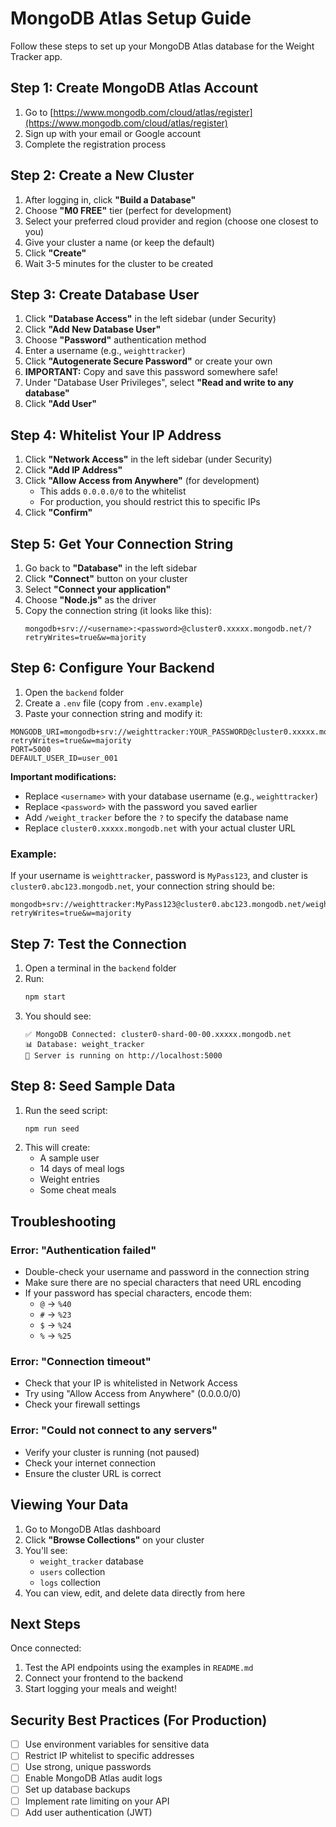 # MongoDB Atlas Setup Guide

Follow these steps to set up your MongoDB Atlas database for the Weight Tracker app.

## Step 1: Create MongoDB Atlas Account

1. Go to [https://www.mongodb.com/cloud/atlas/register](https://www.mongodb.com/cloud/atlas/register)
2. Sign up with your email or Google account
3. Complete the registration process

## Step 2: Create a New Cluster

1. After logging in, click **"Build a Database"**
2. Choose **"M0 FREE"** tier (perfect for development)
3. Select your preferred cloud provider and region (choose one closest to you)
4. Give your cluster a name (or keep the default)
5. Click **"Create"**
6. Wait 3-5 minutes for the cluster to be created

## Step 3: Create Database User

1. Click **"Database Access"** in the left sidebar (under Security)
2. Click **"Add New Database User"**
3. Choose **"Password"** authentication method
4. Enter a username (e.g., `weighttracker`)
5. Click **"Autogenerate Secure Password"** or create your own
6. **IMPORTANT:** Copy and save this password somewhere safe!
7. Under "Database User Privileges", select **"Read and write to any database"**
8. Click **"Add User"**

## Step 4: Whitelist Your IP Address

1. Click **"Network Access"** in the left sidebar (under Security)
2. Click **"Add IP Address"**
3. Click **"Allow Access from Anywhere"** (for development)
   - This adds `0.0.0.0/0` to the whitelist
   - For production, you should restrict this to specific IPs
4. Click **"Confirm"**

## Step 5: Get Your Connection String

1. Go back to **"Database"** in the left sidebar
2. Click **"Connect"** button on your cluster
3. Select **"Connect your application"**
4. Choose **"Node.js"** as the driver
5. Copy the connection string (it looks like this):
   ```
   mongodb+srv://<username>:<password>@cluster0.xxxxx.mongodb.net/?retryWrites=true&w=majority
   ```

## Step 6: Configure Your Backend

1. Open the `backend` folder
2. Create a `.env` file (copy from `.env.example`)
3. Paste your connection string and modify it:

```env
MONGODB_URI=mongodb+srv://weighttracker:YOUR_PASSWORD@cluster0.xxxxx.mongodb.net/weight_tracker?retryWrites=true&w=majority
PORT=5000
DEFAULT_USER_ID=user_001
```

**Important modifications:**
- Replace `<username>` with your database username (e.g., `weighttracker`)
- Replace `<password>` with the password you saved earlier
- Add `/weight_tracker` before the `?` to specify the database name
- Replace `cluster0.xxxxx.mongodb.net` with your actual cluster URL

### Example:
If your username is `weighttracker`, password is `MyPass123`, and cluster is `cluster0.abc123.mongodb.net`, your connection string should be:

```
mongodb+srv://weighttracker:MyPass123@cluster0.abc123.mongodb.net/weight_tracker?retryWrites=true&w=majority
```

## Step 7: Test the Connection

1. Open a terminal in the `backend` folder
2. Run:
   ```bash
   npm start
   ```
3. You should see:
   ```
   ✅ MongoDB Connected: cluster0-shard-00-00.xxxxx.mongodb.net
   📊 Database: weight_tracker
   🚀 Server is running on http://localhost:5000
   ```

## Step 8: Seed Sample Data

1. Run the seed script:
   ```bash
   npm run seed
   ```
2. This will create:
   - A sample user
   - 14 days of meal logs
   - Weight entries
   - Some cheat meals

## Troubleshooting

### Error: "Authentication failed"
- Double-check your username and password in the connection string
- Make sure there are no special characters that need URL encoding
- If your password has special characters, encode them:
  - `@` → `%40`
  - `#` → `%23`
  - `$` → `%24`
  - `%` → `%25`

### Error: "Connection timeout"
- Check that your IP is whitelisted in Network Access
- Try using "Allow Access from Anywhere" (0.0.0.0/0)
- Check your firewall settings

### Error: "Could not connect to any servers"
- Verify your cluster is running (not paused)
- Check your internet connection
- Ensure the cluster URL is correct

## Viewing Your Data

1. Go to MongoDB Atlas dashboard
2. Click **"Browse Collections"** on your cluster
3. You'll see:
   - `weight_tracker` database
   - `users` collection
   - `logs` collection
4. You can view, edit, and delete data directly from here

## Next Steps

Once connected:
1. Test the API endpoints using the examples in `README.md`
2. Connect your frontend to the backend
3. Start logging your meals and weight!

## Security Best Practices (For Production)

- [ ] Use environment variables for sensitive data
- [ ] Restrict IP whitelist to specific addresses
- [ ] Use strong, unique passwords
- [ ] Enable MongoDB Atlas audit logs
- [ ] Set up database backups
- [ ] Implement rate limiting on your API
- [ ] Add user authentication (JWT)
